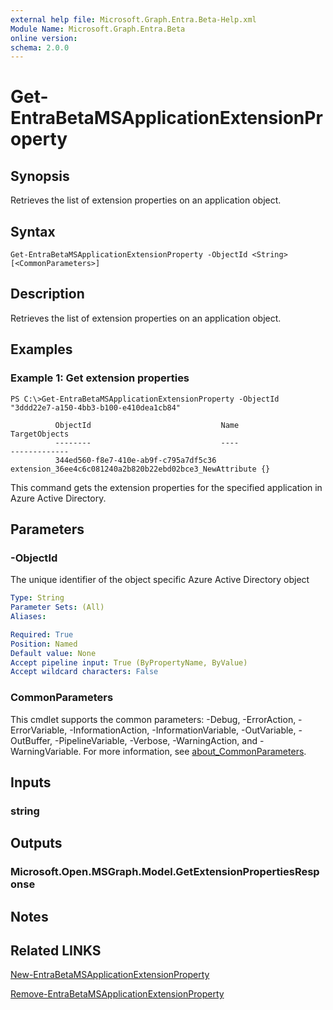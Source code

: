 ```yaml
---
external help file: Microsoft.Graph.Entra.Beta-Help.xml
Module Name: Microsoft.Graph.Entra.Beta
online version:
schema: 2.0.0
---
```


# Get-EntraBetaMSApplicationExtensionProperty

## Synopsis
Retrieves the list of extension properties on an application object.

## Syntax

```
Get-EntraBetaMSApplicationExtensionProperty -ObjectId <String> [<CommonParameters>]
```

## Description
Retrieves the list of extension properties on an application object.

## Examples

### Example 1: Get extension properties
```
PS C:\>Get-EntraBetaMSApplicationExtensionProperty -ObjectId "3ddd22e7-a150-4bb3-b100-e410dea1cb84"

          ObjectId                             Name                                                    TargetObjects
          --------                             ----                                                    -------------
          344ed560-f8e7-410e-ab9f-c795a7df5c36 extension_36ee4c6c081240a2b820b22ebd02bce3_NewAttribute {}
```

This command gets the extension properties for the specified application in Azure Active Directory.

## Parameters

### -ObjectId
The unique identifier of the object specific Azure Active Directory object

```yaml
Type: String
Parameter Sets: (All)
Aliases:

Required: True
Position: Named
Default value: None
Accept pipeline input: True (ByPropertyName, ByValue)
Accept wildcard characters: False
```

### CommonParameters
This cmdlet supports the common parameters: -Debug, -ErrorAction, -ErrorVariable, -InformationAction, -InformationVariable, -OutVariable, -OutBuffer, -PipelineVariable, -Verbose, -WarningAction, and -WarningVariable. For more information, see [about_CommonParameters](https://go.microsoft.com/fwlink/?LinkID=113216).

## Inputs

### string
## Outputs

### Microsoft.Open.MSGraph.Model.GetExtensionPropertiesResponse
## Notes

## Related LINKS

[New-EntraBetaMSApplicationExtensionProperty]()

[Remove-EntraBetaMSApplicationExtensionProperty]()

